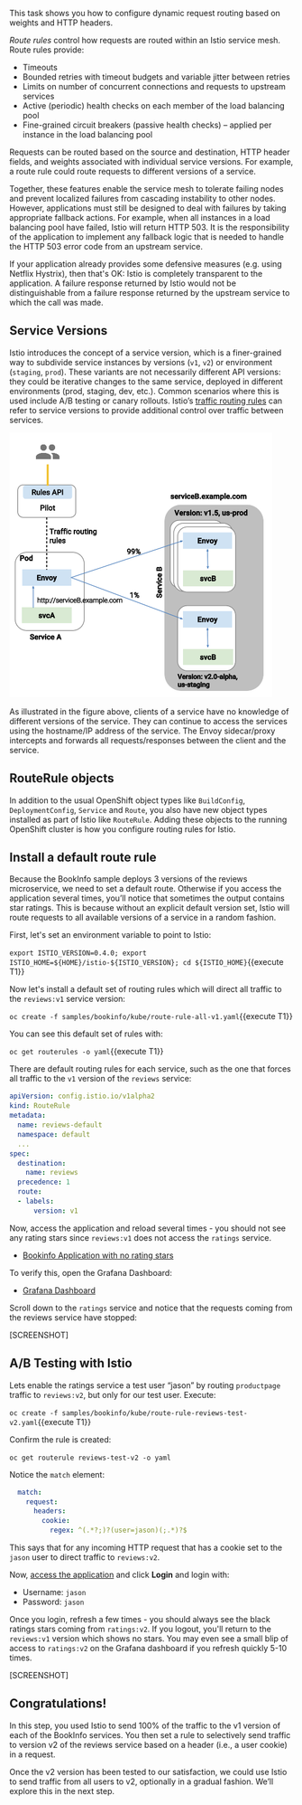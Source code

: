 This task shows you how to configure dynamic request routing based on weights and HTTP headers.

_Route rules_ control how requests are routed within an Istio service mesh. Route rules provide:

* Timeouts
* Bounded retries with timeout budgets and variable jitter between retries
* Limits on number of concurrent connections and requests to upstream services
* Active (periodic) health checks on each member of the load balancing pool
* Fine-grained circuit breakers (passive health checks) – applied per instance in the load balancing pool

Requests can be routed based on
the source and destination, HTTP header fields, and weights associated with individual service versions.
For example, a route rule could route requests to different versions of a service.

Together, these features enable the service mesh to tolerate failing nodes and prevent localized failures from cascading instability to other nodes.
However, applications must still be designed to deal with failures by taking appropriate fallback actions.
For example, when all instances in a load balancing pool have failed, Istio will return HTTP 503. It is
the responsibility of the application to implement any fallback logic that is needed to handle the HTTP
503 error code from an upstream service.

If your application already provides some defensive measures (e.g. using Netflix Hystrix), then that's OK:
Istio is completely transparent to the application. A failure response returned by Istio would not be
distinguishable from a failure response returned by the upstream service to which the call was made.

## Service Versions
Istio introduces the concept of a service version, which is a finer-grained way to subdivide
service instances by versions (`v1`, `v2`) or environment (`staging`, `prod`). These variants are not
necessarily different API versions: they could be iterative changes to the same service, deployed
in different environments (prod, staging, dev, etc.). Common scenarios where this is used include
A/B testing or canary rollouts. Istio’s [traffic routing rules](https://istio.io/docs/concepts/traffic-management/rules-configuration.html) can refer to service versions to
provide additional control over traffic between services.

![Versions](../../assets/resilient-apps/versions.png)

As illustrated in the figure above, clients of a service have no knowledge of different versions of the service. They can continue to access the services using the hostname/IP address of the service. The Envoy sidecar/proxy intercepts and forwards all requests/responses between the client and the service.

## RouteRule objects
In addition to the usual OpenShift object types like `BuildConfig`, `DeploymentConfig`, `Service` and `Route`,
you also have new object types installed as part of Istio like `RouteRule`. Adding these objects to the running
OpenShift cluster is how you configure routing rules for Istio.

## Install a default route rule
Because the BookInfo sample deploys 3 versions of the reviews microservice, we need to set a default route. Otherwise if you access the application several times, you’ll notice that sometimes the output contains star ratings. This is because without an explicit default version set, Istio will route requests to all available versions of a service in a random fashion.

First, let's set an environment variable to point to Istio:

`export ISTIO_VERSION=0.4.0; export ISTIO_HOME=${HOME}/istio-${ISTIO_VERSION}; cd ${ISTIO_HOME}`{{execute T1}}

Now let's install a default set of routing rules which will direct all traffic to the `reviews:v1` service version:

`oc create -f samples/bookinfo/kube/route-rule-all-v1.yaml`{{execute T1}}

You can see this default set of rules with:

`oc get routerules -o yaml`{{execute T1}}

There are default routing rules for each service, such as the one that forces all traffic to the `v1` version of the `reviews` service:

```yaml
apiVersion: config.istio.io/v1alpha2
kind: RouteRule
metadata:
  name: reviews-default
  namespace: default
  ...
spec:
  destination:
    name: reviews
  precedence: 1
  route:
  - labels:
      version: v1
```

Now, access the application and reload several times - you should not see any rating stars since `reviews:v1` does not access the `ratings` service.

* [Bookinfo Application with no rating stars](http://istio-ingress-istio-system.[[HOST_SUBDOMAIN]]-80-[[KATACODA_HOST]].environments.katacoda.com/productpage)

To verify this, open the Grafana Dashboard:

* [Grafana Dashboard](http://grafana-istio-system.[[HOST_SUBDOMAIN]]-80-[[KATACODA_HOST]].environments.katacoda.com/dashboard/db/istio-dashboard)

Scroll down to the `ratings` service and notice that the requests coming from the reviews service have stopped:

[SCREENSHOT]

## A/B Testing with Istio
Lets enable the ratings service a test user “jason” by routing `productpage` traffic to `reviews:v2`, but only for our test user. Execute:

`oc create -f samples/bookinfo/kube/route-rule-reviews-test-v2.yaml`{{execute T1}}

Confirm the rule is created:

`oc get routerule reviews-test-v2 -o yaml`

Notice the `match` element:

```yaml
  match:
    request:
      headers:
        cookie:
          regex: ^(.*?;)?(user=jason)(;.*)?$
```
This says that for any incoming HTTP request that has a cookie set to the `jason` user to direct traffic to
`reviews:v2`.

Now, [access the application](http://istio-ingress-istio-system.[[HOST_SUBDOMAIN]]-80-[[KATACODA_HOST]].environments.katacoda.com/productpage) and click **Login** and login with:

* Username: `jason`
* Password: `jason`

Once you login, refresh a few times - you should always see the black ratings stars coming from `ratings:v2`. If you logout,
you'll return to the `reviews:v1` version which shows no stars. You may even see a small blip of access to `ratings:v2` on the
Grafana dashboard if you refresh quickly 5-10 times.

[SCREENSHOT]

## Congratulations!

In this step, you used Istio to send 100% of the traffic to the v1 version of each of the BookInfo services.
You then set a rule to selectively send traffic to version v2 of the reviews service based on a header
(i.e., a user cookie) in a request.

Once the v2 version has been tested to our satisfaction, we could use Istio to send traffic from all users to
v2, optionally in a gradual fashion. We’ll explore this in the next step.
